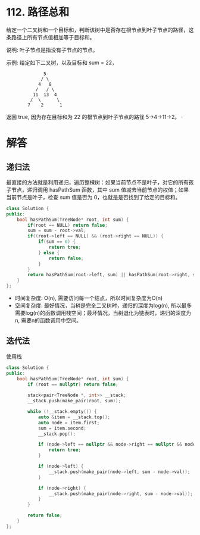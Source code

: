# 112. 路径总和

给定一个二叉树和一个目标和，判断该树中是否存在根节点到叶子节点的路径，这条路径上所有节点值相加等于目标和。

说明: 叶子节点是指没有子节点的节点。

示例: 
给定如下二叉树，以及目标和 sum = 22，
```
              5
             / \
            4   8
           /   / \
          11  13  4
         /  \      \
        7    2      1
```
返回 true, 因为存在目标和为 22 的根节点到叶子节点的路径 5->4->11->2。
·

# 解答
## 递归法
最直接的方法就是利用递归，遍历整棵树：如果当前节点不是叶子，对它的所有孩子节点，递归调用 hasPathSum 函数，其中 sum 值减去当前节点的权值；如果当前节点是叶子，检查 sum 值是否为 0，也就是是否找到了给定的目标和。

```C++
class Solution {
public:
    bool hasPathSum(TreeNode* root, int sum) {
        if(root == NULL) return false;
        sum = sum - root->val;
        if((root->left == NULL) && (root->right == NULL)) {
            if(sum == 0) {
                return true;
            } else {
                return false;
            }
        }
        return hasPathSum(root->left, sum) || hasPathSum(root->right, sum);
    }
};
```
* 时间复杂度: O(n), 需要访问每一个结点，所以时间复杂度为O(n)
* 空间复杂度: 最好情况，当树是完全二叉树时，递归的深度为log(n), 所以最多需要log(n)的函数调用栈空间；最坏情况，当树退化为链表时，递归的深度为n, 需要n的函数调用中空间。


## 迭代法
使用栈
```C++
class Solution {
public:
    bool hasPathSum(TreeNode* root, int sum) {
        if (root == nullptr) return false;
        
        stack<pair<TreeNode *, int>> __stack;
        __stack.push(make_pair(root, sum));

        while (!__stack.empty()) {
            auto &item = __stack.top();
            auto node = item.first;
            sum = item.second;
            __stack.pop();

            if (node->left == nullptr && node->right == nullptr && node->val == sum) {
                return true;
            }

            if (node->left) {
                __stack.push(make_pair(node->left, sum - node->val));
            }

            if (node->right) {
                __stack.push(make_pair(node->right, sum - node->val));
            }
        }

        return false;
    }
};
```